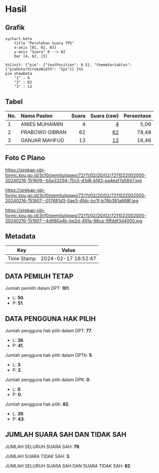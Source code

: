 # Hasil

## Grafik

```mermaid
xychart-beta
    title "Perolehan Suara TPS"
    x-axis [01, 02, 03]
    y-axis "Suara" 0 --> 62
    bar [4, 62, 13]
```

```mermaid
%%{init: {"pie": {"textPosition": 0.5}, "themeVariables": {"pieOuterStrokeWidth": "5px"}} }%%
pie showData
    "1" : 4
    "2" : 62
    "3" : 13
```

## Tabel

| No. | Nama Paslon    | Suara | Suara (raw) | Persentase |
|:--- |:-------------- | -----:| -----------:| ----------:|
| 1   | ANIES MUHAIMIN | 4     | [4][p-1]    | 5,06       |
| 2   | PRABOWO GIBRAN | 62    | [62][p-2]   | 78,48      |
| 3   | GANJAR MAHFUD  | 13    | [13][p-3]   | 16,46      |


[p-1]: https://github.com/gigit-pemilu/pemilu-2024-72-sulawesi-tengah/blob/main/pilpres/hitung-suara/sub/72-sulawesi-tengah/sub/11-banggai-laut/sub/02-banggai-utara/sub/2002-lokotoy/sub/005-tps/sub/paslon-1.txt
[p-2]: https://github.com/gigit-pemilu/pemilu-2024-72-sulawesi-tengah/blob/main/pilpres/hitung-suara/sub/72-sulawesi-tengah/sub/11-banggai-laut/sub/02-banggai-utara/sub/2002-lokotoy/sub/005-tps/sub/paslon-2.txt
[p-3]: https://github.com/gigit-pemilu/pemilu-2024-72-sulawesi-tengah/blob/main/pilpres/hitung-suara/sub/72-sulawesi-tengah/sub/11-banggai-laut/sub/02-banggai-utara/sub/2002-lokotoy/sub/005-tps/sub/paslon-3.txt

## Foto C Plano

https://sirekap-obj-formc.kpu.go.id/3cf0/pemilu/ppwp/72/11/02/20/02/7211022002005-20240216-151906--b5e33294-70c5-41d8-bf43-ea4eaf7a5847.jpg

https://sirekap-obj-formc.kpu.go.id/3cf0/pemilu/ppwp/72/11/02/20/02/7211022002005-20240216-151907--017681d3-0ae3-4fdc-bc1f-b76b381a668f.jpg

https://sirekap-obj-formc.kpu.go.id/3cf0/pemilu/ppwp/72/11/02/20/02/7211022002005-20240216-151907--4d980a4b-be2d-491a-98ca-5ffddf3d4000.jpg


## Metadata

| Key        | Value               |
| ---------- | ------------------- |
| Time Stamp | 2024-02-17 16:52:47 |


## DATA PEMILIH TETAP

Jumlah pemilih dalam DPT: **101**.
 * L: **50**.
 * P: **51**.

## DATA PENGGUNA HAK PILIH

Jumlah pengguna hak pilih dalam DPT: **77**.
 * L: **36**.
 * P: **41**.

Jumlah pengguna hak pilih dalam DPTb: **5**.
 * L: **3**.
 * P: **2**.

Jumlah pengguna hak pilih dalam DPK: **0**.
 * L: **0**.
 * P: **0**.

Jumlah pengguna hak pilih: **82**.
 * L: **39**.
 * P: **43**.

## JUMLAH SUARA SAH DAN TIDAK SAH

JUMLAH SELURUH SUARA SAH: **79**.

JUMLAH SUARA TIDAK SAH: **3**.

JUMLAH SELURUH SUARA SAH DAN SUARA TIDAK SAH: **82**.


